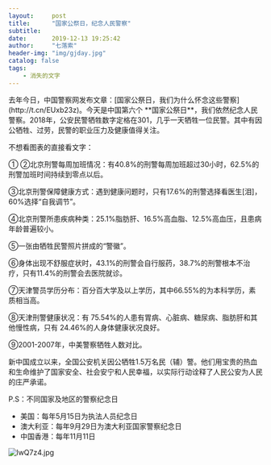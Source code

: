 ```yaml
---
layout:     post
title:      "国家公祭日，纪念人民警察"
subtitle: 
date:       2019-12-13 19:25:42
author:     "七落索"
header-img: "img/gjday.jpg"
catalog: false 
tags:
    - 消失的文字
---
```



<p id = "build"></p>
去年今日，中国警察网发布文章：[国家公祭日，我们为什么怀念这些警察](http://t.cn/EUxb23z)。今天是中国第六个 **国家公祭日**，我们依然纪念人民警察。2018年，公安民警牺牲数字定格在301，几乎一天牺牲一位民警。其中有因公牺牲、过劳，民警的职业压力及健康值得关注。

不想看图表的直接看文字：

① ②北京刑警每周加班情况：有40.8%的刑警每周加班超过30小时，62.5%的刑警加班时间持续到零点以后。

③北京刑警保障健康方式：遇到健康问题时，只有17.6%的刑警选择看医生[泪]，60%选择“自我调节”。

④北京刑警所患疾病种类：25.1%脂肪肝、16.5%高血脂、12.5%高血压，且患病年龄普遍较小。

⑤一张由牺牲民警照片拼成的“警徽”。

⑥身体出现不舒服症状时，43.1%的刑警会自行服药，38.7%的刑警根本不治疗，只有11.4%的刑警会去医院就诊。

⑦天津警员学历分布：百分百大学及以上学历，其中66.55%的为本科学历，素质相当高。

⑧天津刑警健康状况：有 75.54%的人患有胃病、心脏病、糖尿病、脂肪肝和其他慢性病，只有 24.46%的人身体健康状况良好。

⑨2001-2007年，中美警察牺牲人数对比。

新中国成立以来，全国公安机关因公牺牲1.5万名民（辅）警。他们用宝贵的热血和生命维护了国家安全、社会安宁和人民幸福，以实际行动诠释了人民公安为人民的庄严承诺。

P.S：不同国家及地区的警察纪念日

- 美国：每年5月15日为执法人员纪念日
- 澳大利亚：每年9月29日为澳大利亚国家警察纪念日
- 中国香港：每年11月11日

![lwQ7z4.jpg](https://s2.ax1x.com/2020/01/04/lwQ7z4.jpg)



